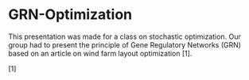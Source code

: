 # GRN-Optimization
This presentation was made for a class on stochastic optimization. Our group had to present the principle of Gene Regulatory Networks (GRN) based on an article on wind farm layout optimization [1]. 

[1] 
